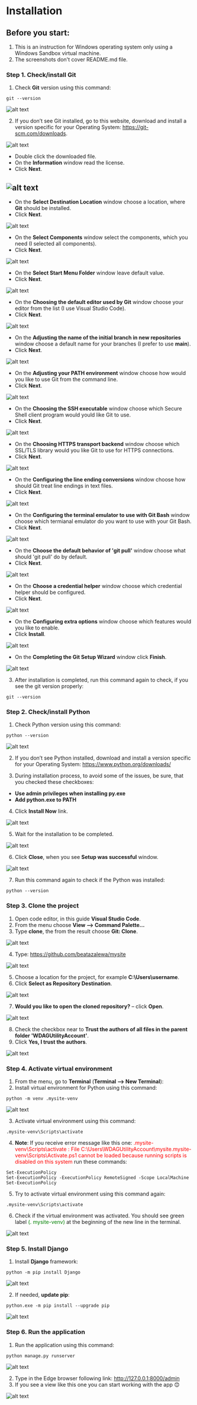 # Installation

## Before you start:
1. This is an instruction for Windows operating system only using a Windows Sandbox virtual machine.
2. The screenshots don't cover README.md file. 

### Step 1. Check/install Git
1.	Check __Git__ version using this command:
```
git --version
```
![alt text](images\\image-1.png)

2.	If you don’t see Git installed, go to this website, download and install a version specific for your Operating System: https://git-scm.com/downloads.

![alt text](images\\image-2.png)

- Double click the downloaded file.
- On the __Information__ window read the license.
- Click __Next__.

![alt text](images\\image-3.png)
- 
- On the __Select Destination Location__ window choose a location, where __Git__ should be installed.
- Click __Next__.

![alt text](images\\image-4.png)

- On the __Select Components__ window select the components, which you need (I selected all components).
- Click __Next__.

![alt text](images\\image-5.png)

- On the __Select Start Menu Folder__ window leave default value.
- Click __Next__.

![alt text](images\\image-6.png)

- On the __Choosing the default editor used by Git__ window choose your editor from the list (I use Visual Studio Code).
- Click __Next__.

![alt text](images\\image-7.png)

- On the __Adjusting the name of the initial branch in new repositories__ window choose a default name for your branches (I prefer to use __main__).
- Click __Next__.

![alt text](images\\image-8.png)

- On the __Adjusting your PATH environment__ window choose how would you like to use Git from the command line.
- Click __Next__.

![alt text](images\\image-9.png)

- On the __Choosing the SSH executable__ window choose which Secure Shell client program would yould like Git to use.
- Click __Next__.

![alt text](images\\image-10.png)

- On the __Choosing HTTPS transport backend__ window choose which SSL/TLS library would you like Git to use for HTTPS connections.
- Click __Next__.

![alt text](images\\image-11.png)

- On the __Configuring the line ending conversions__ window choose how should Git treat line endings in text files.
- Click __Next__.

![alt text](images\\image-12.png)

- On the __Configuring the terminal emulator to use with Git Bash__ window choose which termianal emulator do you want to use with your Git Bash.
- Click __Next__.

![alt text](images\\image-13.png)

- On the __Choose the default behavior of 'git pull'__ window choose what should 'git pull' do by default.
- Click __Next__.

![alt text](images\\image-14.png)

- On the __Choose a credential helper__ window choose which credential helper should be configured.
- Click __Next__.

![alt text](images\\image-15.png)

- On the __Configuring extra options__ window choose which features would you like to enable.
- Click __Install__.

![alt text](images\\image-16.png)

- On the __Completing the Git Setup Wizard__ window click __Finish__.

![alt text](images\\image-17.png)

3. After installation is completed, run this command again to check, if you see the git version properly:
```
git --version
```

### Step 2. Check/install Python
1. Check Python version using this command:
```
python --version
```
![alt text](images\\image-18.png)

2. If you don’t see Python installed, download and install a version specific for your Operating System:
https://www.python.org/downloads/

3. During installation process, to avoid some of the issues, be sure, that you checked these checkboxes:
- __Use admin privileges when installing py.exe__
- __Add python.exe to PATH__
4. Click __Install Now__ link.

![alt text](images\\image-19.png)

5. Wait for the installation to be completed.

![alt text](images\\image-20.png)

6.	Click __Close__, when you see __Setup was successful__ window.

![alt text](images\\image-21.png)

7. Run this command again to check if the Python was installed:
```
python --version
```

### Step 3. Clone the project
1. Open code editor, in this guide __Visual Studio Code__.
2. From the menu choose __View --> Command Palette…__
3. Type __clone__, the from the result choose __Git: Clone__.

![alt text](images\\image-22.png)

4. Type: https://github.com/beatazalewa/mysite 

![alt text](images\\image-23.png)

5. Choose a location for the project, for example __C:\\Users\\username__.
6. Click __Select as Repository Destination__.

![alt text](images\\image-24.png)
 
7. __Would you like to open the cloned repository?__ – click __Open__.
 
![alt text](images\\image-25.png)

8. Check the checkbox near to __Trust the authors of all files in the parent folder 'WDAGUtilityAccount'__.
9. Click __Yes, I trust the authors__.

![alt text](images\\image-26.png)

### Step 4. Activate virtual environment

1. From the menu, go to __Terminal__ (__Terminal --> New Terminal__):
2. Install virtual environment for Python using this command:
```
python -m venv .mysite-venv
```

![alt text](images\\image-27.png)

3. Activate virtual environment using this command:
```
.mysite-venv\Scripts\activate
```
4. __Note__: If you receive error message like this one: <span style="color: red;">.mysite-venv\Scripts\activate : File C:\Users\WDAGUtilityAccount\mysite\.mysite-venv\Scripts\Activate.ps1 cannot be loaded because running scripts is disabled on this system</span> run these commands:
```
Set-ExecutionPolicy
Set-ExecutionPolicy -ExecutionPolicy RemoteSigned -Scope LocalMachine
Set-ExecutionPolicy
```
5.	Try to activate virtual environment using this command again:
```
.mysite-venv\Scripts\activate
```
6.	Check if the virtual environment was activated. You should see green label <span style="color: green;">(. mysite-venv)</span> at the beginning of the new line in the terminal.

![alt text](images\\image-28.png)

### Step 5. Install Django
1. Install __Django__ framework:
```
python -m pip install Django
```
![alt text](images\\image-29.png)

2. If needed, __update pip__:
```
python.exe -m pip install --upgrade pip
```
![alt text](images\\image-30.png)

### Step 6. Run the application
1. Run the application using this command:
```
python manage.py runserver
 ```
![alt text](images\\image-31.png)

2. Type in the Edge browser following link: http://127.0.0.1:8000/admin 
3. If you see a view like this one you can start working with the app 😊

![alt text](images\\image-32.png)









